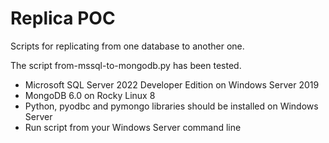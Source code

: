 # Replica POC
Scripts for replicating from one database to another one.

The script from-mssql-to-mongodb.py has been tested. 
- Microsoft SQL Server 2022 Developer Edition on Windows Server 2019
- MongoDB 6.0 on Rocky Linux 8
- Python, pyodbc and pymongo libraries should be installed on Windows Server
- Run script from your Windows Server command line
